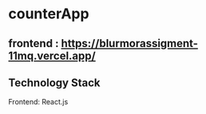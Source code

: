 # counterApp



## frontend : https://blurmorassigment-11mq.vercel.app/



## Technology Stack
Frontend: React.js
